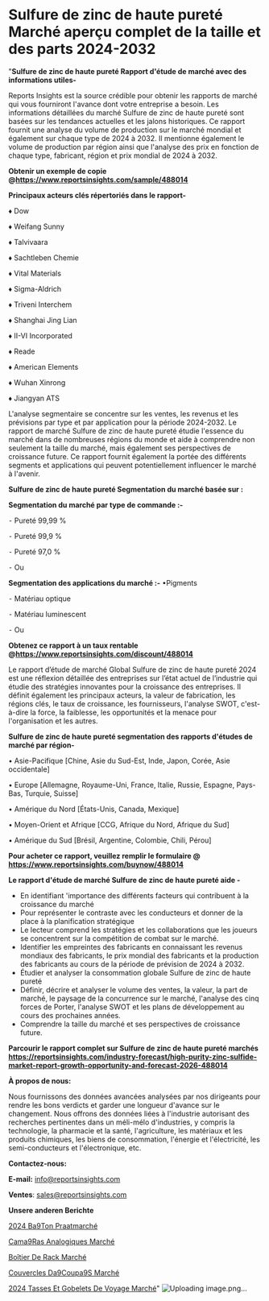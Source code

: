 # Sulfure de zinc de haute pureté Marché aperçu complet de la taille et des parts 2024-2032

"<strong>Sulfure de zinc de haute pureté Rapport d'étude de marché avec des informations utiles-</strong>

Reports Insights est la source crédible pour obtenir les rapports de marché qui vous fourniront l'avance dont votre entreprise a besoin. Les informations détaillées du marché Sulfure de zinc de haute pureté sont basées sur les tendances actuelles et les jalons historiques. Ce rapport fournit une analyse du volume de production sur le marché mondial et également sur chaque type de 2024 à 2032. Il mentionne également le volume de production par région ainsi que l'analyse des prix en fonction de chaque type, fabricant, région et prix mondial de 2024 à 2032.

<strong><b>Obtenir un exemple de copie @</b></strong><a href=https://www.reportsinsights.com/sample/488014><strong><b>https://www.reportsinsights.com/sample/488014</b></strong></a>

<b>Principaux acteurs clés répertoriés dans le rapport-</b>

<b> </b>♦ Dow

♦ Weifang Sunny

♦ Talvivaara

♦ Sachtleben Chemie

♦ Vital Materials

♦ Sigma-Aldrich

♦ Triveni Interchem

♦ Shanghai Jing Lian

♦ II-VI Incorporated

♦ Reade

♦ American Elements

♦ Wuhan Xinrong

♦ Jiangyan ATS

L'analyse segmentaire se concentre sur les ventes, les revenus et les prévisions par type et par application pour la période 2024-2032. Le rapport de marché Sulfure de zinc de haute pureté étudie l'essence du marché dans de nombreuses régions du monde et aide à comprendre non seulement la taille du marché, mais également ses perspectives de croissance future. Ce rapport fournit également la portée des différents segments et applications qui peuvent potentiellement influencer le marché à l'avenir.

<strong>Sulfure de zinc de haute pureté Segmentation du marché basée sur :</strong>

<strong>Segmentation du marché par type de commande :-</strong>

⁃ Pureté 99,99 %

⁃ Pureté 99,9 %

⁃ Pureté 97,0 %

⁃ Ou

<strong>Segmentation des applications du marché :-</strong>
•Pigments

⁃ Matériau optique

⁃ Matériau luminescent

⁃ Ou

<strong><b>Obtenez ce rapport à un taux rentable @</b></strong><a href=https://www.reportsinsights.com/discount/488014><strong><b>https://www.reportsinsights.com/discount/488014</b></strong></a>

Le rapport d’étude de marché Global Sulfure de zinc de haute pureté 2024 est une réflexion détaillée des entreprises sur l’état actuel de l’industrie qui étudie des stratégies innovantes pour la croissance des entreprises. Il définit également les principaux acteurs, la valeur de fabrication, les régions clés, le taux de croissance, les fournisseurs, l'analyse SWOT, c'est-à-dire la force, la faiblesse, les opportunités et la menace pour l'organisation et les autres.

<strong>Sulfure de zinc de haute pureté segmentation des rapports d'études de marché par région-</strong>

• Asie-Pacifique [Chine, Asie du Sud-Est, Inde, Japon, Corée, Asie occidentale]

• Europe [Allemagne, Royaume-Uni, France, Italie, Russie, Espagne, Pays-Bas, Turquie, Suisse]

• Amérique du Nord [États-Unis, Canada, Mexique]

• Moyen-Orient et Afrique [CCG, Afrique du Nord, Afrique du Sud]

• Amérique du Sud [Brésil, Argentine, Colombie, Chili, Pérou]

<strong>Pour acheter ce rapport, veuillez remplir le formulaire @   <a href=https://www.reportsinsights.com/buynow/488014>https://www.reportsinsights.com/buynow/488014</a></strong>

<strong>Le rapport d'étude de marché Sulfure de zinc de haute pureté aide -</strong>
<ul>
  <li>En identifiant 'importance des différents facteurs qui contribuent à la croissance du marché</li>
  <li>Pour représenter le contraste avec les conducteurs et donner de la place à la planification stratégique</li>
  <li>Le lecteur comprend les stratégies et les collaborations que les joueurs se concentrent sur la compétition de combat sur le marché.</li>
  <li>Identifier les empreintes des fabricants en connaissant les revenus mondiaux des fabricants, le prix mondial des fabricants et la production des fabricants au cours de la période de prévision de 2024 à 2032.</li>
  <li>Étudier et analyser la consommation globale Sulfure de zinc de haute pureté</li>
  <li>Définir, décrire et analyser le volume des ventes, la valeur, la part de marché, le paysage de la concurrence sur le marché, l'analyse des cinq forces de Porter, l'analyse SWOT et les plans de développement au cours des prochaines années.</li>
  <li>Comprendre la taille du marché et ses perspectives de croissance future.</li>
</ul>

<strong>Parcourir le rapport complet sur Sulfure de zinc de haute pureté marchés <a href=https://reportsinsights.com/industry-forecast/high-purity-zinc-sulfide-market-report-growth-opportunity-and-forecast-2026-488014>https://reportsinsights.com/industry-forecast/high-purity-zinc-sulfide-market-report-growth-opportunity-and-forecast-2026-488014</a></strong>

<strong>À propos de nous:</strong>

Nous fournissons des données avancées analysées par nos dirigeants pour rendre les bons verdicts et garder une longueur d'avance sur le changement. Nous offrons des données liées à l'industrie autorisant des recherches pertinentes dans un méli-mélo d'industries, y compris la technologie, la pharmacie et la santé, l'agriculture, les matériaux et les produits chimiques, les biens de consommation, l'énergie et l'électricité, les semi-conducteurs et l'électronique, etc.

<strong>Contactez-nous:</strong>

<strong>E-mail:</strong> <a href=mailto:info@reportsinsights.com>info@reportsinsights.com</a>

<strong>Ventes</strong>: <a href=mailto:sales@reportsinsights.com>sales@reportsinsights.com</a>

<strong>Unsere anderen Berichte</strong>

<a href=https://www.linkedin.com/pulse/2024-b%C3%A9ton-pr%C3%AAtmarch%C3%A9-domaines-de-croissance-dmg5c/>2024 Ba9Ton Praatmarché</a>

<a href=https://www.linkedin.com/pulse/cam%C3%A9ras-analogiques-march%C3%A9-2024-part-croissance-mnufc/>Cama9Ras Analogiques Marché</a>

<a href=https://www.linkedin.com/pulse/boîtier-de-rack-marché-analyse-des-applications-can0c/>Boîtier De Rack Marché</a>

<a href=https://www.linkedin.com/pulse/couvercles-d%C3%A9coup%C3%A9s-march%C3%A9-taille-part-8cdnf/>Couvercles Da9Coupa9S Marché</a>

<a href=https://www.linkedin.com/pulse/2024-tasses-et-gobelets-de-voyage-march%C3%A9-informations-xcx4c/>2024 Tasses Et Gobelets De Voyage Marché</a>"
![Uploading image.png…]()
